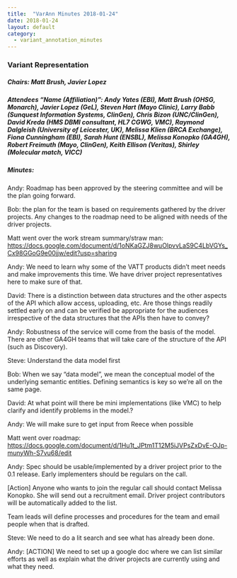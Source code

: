 ```yaml
---
title:  "VarAnn Minutes 2018-01-24"
date: 2018-01-24
layout: default
category:
  - variant_annotation_minutes
---
```


### Variant Representation 
##### Chairs: Matt Brush, Javier Lopez
##### Attendees “Name (Affiliation)”: Andy Yates (EBI), Matt Brush (OHSG, Monarch), Javier Lopez (GeL), Steven Hart (Mayo Clinic), Larry Babb (Sunquest Information Systems, ClinGen), Chris Bizon (UNC/ClinGen), David Kreda (HMS DBMI consultant, HL7 CGWG, VMC), Raymond Dalgleish (University of Leicester, UK), Melissa Klien (BRCA Exchange), Fiona Cunningham (EBI), Sarah Hunt (ENSBL), Melissa Konopko (GA4GH), Robert Freimuth (Mayo, ClinGen), Keith Ellison (Veritas), Shirley (Molecular match, VICC)


##### Minutes:

Andy: Roadmap has been approved by the steering committee and will be the plan going forward.

Bob: the plan for the team is based on requirements gathered by the driver projects.  Any changes to the roadmap need to be aligned with needs of the driver projects.

Matt went over the work stream summary/straw man: https://docs.google.com/document/d/1oNKaGZJ8wuOlpvvLaS9C4LbVGYs_Cx98GGoG9e00jjw/edit?usp=sharing

Andy: We need to learn why some of the VATT products didn’t meet needs and make improvements this time.  We have driver project representatives here to make sure of that.

David: There is a distinction between data structures and the other aspects of the API which allow access, uploading, etc.  Are those things readily settled early on and can be verified be appropriate for the audiences irrespective of the data structures that the APIs then have to convey?

Andy: Robustness of the service will come from the basis of the model.  There are other GA4GH teams that will take care of the structure of the API (such as Discovery).

Steve:  Understand the data model first

Bob: When we say “data model”, we mean the conceptual model of the underlying semantic entities.  Defining semantics is key so we’re all on the same page.

David: At what point will there be mini implementations (like VMC) to help clarify and identify problems in the model.?

Andy:  We will make sure to get input from Reece when possible

Matt went over roadmap: https://docs.google.com/document/d/1Hu1t_JPtm1T12M5iJVPsZxDvE-OJp-munyWh-S7vu68/edit

Andy: Spec should be usable/implemented by a driver project prior to the 0.1 release. Early implementers should be regulars on the call.

[Action] Anyone who wants to join the regular call should contact Melissa Konopko.  She will send out a recruitment email.  Driver project contributors will be automatically added to the list.

Team leads will define processes and procedures for the team and email people when that is drafted.

Steve: We need to do a lit search and see what has already been done.

Andy: [ACTION] We need to set up a google doc where we can list similar efforts as well as explain what the driver projects are currently using and what they need.
